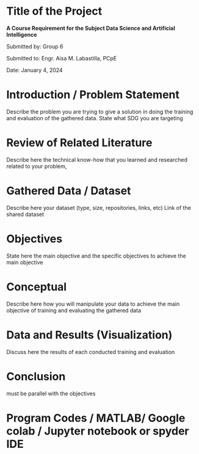 # Title of the Project 
**A Course Requirement for the Subject Data Science and Artificial Intelligence**

Submitted by: Group 6

Submitted to: Engr. Aisa M. Labastilla, PCpE

Date: January 4, 2024

# Introduction / Problem Statement
Describe the problem you are trying to give a solution in doing the training and evaluation of the gathered data. State what SDG you are targeting

# Review of Related Literature
Describe here the technical know-how that you learned and researched related to your problem,

# Gathered Data / Dataset
Describe here your dataset (type, size, repositories, links, etc)
Link of the shared dataset

# Objectives
State here the main objective and the specific objectives to achieve the main objective

# Conceptual
Describe here how you will manipulate your data to achieve the main objective of training and evaluating the gathered data

# Data and Results (Visualization)
Discuss here the results of each conducted training and evaluation

# Conclusion
must be parallel with the objectives

# Program Codes / MATLAB/ Google colab / Jupyter notebook or spyder IDE 


